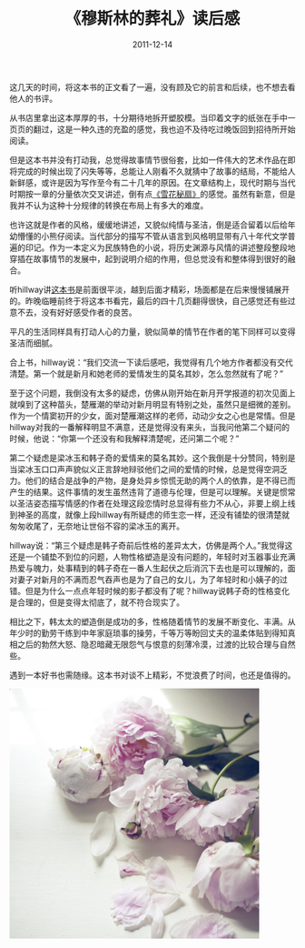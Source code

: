 ﻿---
title: "《穆斯林的葬礼》读后感"
date: 2011-12-14
categories: 
  - "books"
tags: 
  - "爱情"
---

这几天的时间，将这本书的正文看了一遍，没有顾及它的前言和后续，也不想去看他人的书评。

从书店里拿出这本厚厚的书，十分期待地拆开塑胶模。当印着文字的纸张在手中一页页的翻过，这是一种久违的充盈的感觉，我也迫不及待吃过晚饭回到招待所开始阅读。

但是这本书并没有打动我，总觉得故事情节很俗套，比如一件伟大的艺术作品在即将完成的时候出现了闪失等等，总能让人刚看不久就猜中了故事的结局，不能给人新鲜感，或许是因为写作至今有二十几年的原因。在文章结构上，现代时期与当代时期按一章的分量依次交叉讲述，倒有点[《雪花秘扇》](http://www.jfsay.com/archives/375.html "交叉混乱  雪花秘扇")的感觉。虽然有新意，但是我并不认为这种十分规律的转换在布局上有多大的难度。

也许这就是作者的风格，缓缓地讲述，又貌似纯情与圣洁，倒是适合留着以后给年幼懵懂的小熊仔阅读。当代部分的描写不管从语言到风格明显带有八十年代文学普遍的印记。作为一本定义为民族特色的小说，将历史渊源与风情的讲述整段整段地穿插在故事情节的发展中，起到说明介绍的作用，但总觉没有和整体得到很好的融合。

听hillway讲[这本书](http://www.jfsay.com/archives/422.html "壁玉奇星月 雁潮姑淑彦")是前面很平淡，越到后面才精彩，场面都是在后来慢慢铺展开的。昨晚临睡前终于将这本书看完，最后的四十几页翻得很快，自己感觉还有些过意不去，没有好好感受作者的良苦。

平凡的生活同样具有打动人心的力量，貌似简单的情节在作者的笔下同样可以变得圣洁而细腻。

合上书，hillway说：“我们交流一下读后感吧，我觉得有几个地方作者都没有交代清楚。第一个就是新月和她老师的爱情发生的莫名其妙，怎么忽然就有了呢？”

至于这个问题，我倒没有太多的疑虑，仿佛从刚开始在新月开学报道的初次见面上就嗅到了这种苗头，楚雁潮的举动对新月明显有特别之处，虽然只是细微的差别。作为一个情窦初开的少女，面对楚雁潮这样的老师，动动少女之心也是常情。但是hillway对我的一番解释明显不满意，还是觉得没有来头，当我问他第二个疑问的时候，他说：“你第一个还没有和我解释清楚呢，还问第二个呢？”

第二个疑虑是梁冰玉和韩子奇的爱情来的莫名其妙。这个我倒是十分赞同，特别是当梁冰玉口口声声貌似义正言辞地辩驳他们之间的爱情的时候，总是觉得空洞乏力。他们的结合是战争的产物，是身处异乡惊慌无助的两个人的依靠，是不得已而产生的结果。这件事情的发生虽然违背了道德与伦理，但是可以理解。关键是惯常以圣洁姿态描写情感的作者在处理这段恋情时总显得有些力不从心，非要上纲上线到神圣的高度，就像上段hillway有所疑虑的师生恋一样，还没有铺垫的很清楚就匆匆收尾了，无奈地让世俗不容的梁冰玉的离开。

hillway说：“第三个疑虑是韩子奇前后性格的差异太大，仿佛是两个人。”我觉得这还是一个铺垫不到位的问题，人物性格塑造是没有问题的，年轻时对玉器事业充满热爱与魄力，处事精到的韩子奇在一番人生起伏之后消沉下去也是可以理解的，面对妻子对新月的不满而忍气吞声也是为了自己的女儿，为了年轻时和小姨子的过错。但是为什么一点点年轻时候的影子都没有了呢？hillway说韩子奇的性格变化是合理的，但是变得太彻底了，就不符合现实了。

相比之下，韩太太的塑造倒是成功的多，性格随着情节的发展不断变化、丰满。从年少时的勤劳干练到中年家庭琐事的操劳，千等万等盼回丈夫的温柔体贴到得知真相之后的勃然大怒、隐忍暗藏无限怨气与恨意的刻薄冷漠，过渡的比较合理与自然些。

遇到一本好书也需随缘。这本书对谈不上精彩，不觉浪费了时间，也还是值得的。

![758be39ajw1dna666r2kyj](/images/6496308565_124efba0cd.jpg)
